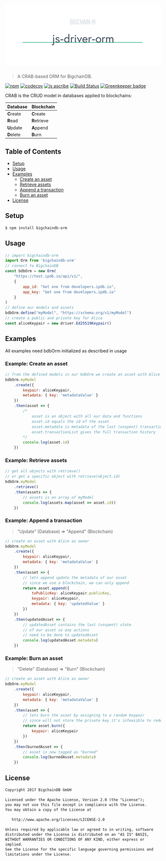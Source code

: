 # [![js-bigchaindb-driver](media/repo-banner@2x.png)](https://www.bigchaindb.com)

> A CRAB-based ORM for BigchainDB.

[![npm](https://img.shields.io/npm/v/bigchaindb-orm.svg)](https://www.npmjs.com/package/bigchaindb-orm)
[![codecov](https://codecov.io/gh/bigchaindb/js-driver-orm/branch/master/graph/badge.svg)](https://codecov.io/gh/bigchaindb/js-driver-orm)
[![js ascribe](https://img.shields.io/badge/js-ascribe-39BA91.svg)](https://github.com/ascribe/javascript)
[![Build Status](https://travis-ci.org/bigchaindb/js-driver-orm.svg?branch=master)](https://travis-ci.org/bigchaindb/js-driver-orm)
[![Greenkeeper badge](https://badges.greenkeeper.io/bigchaindb/js-driver-orm.svg)](https://greenkeeper.io/)

CRAB is the CRUD model in databases applied to blockchains:

| Database   | Blockchain   |
| ---------- | ------------ |
| **C**reate | **C**reate   |
| **R**ead   | **R**etrieve |
| **U**pdate | **A**ppend   |
| **D**elete | **B**urn     |

## Table of Contents

- [Setup](#setup)
- [Usage](#usage)
- [Examples](#examples)
    - [Create an asset](#example-create-an-asset)
    - [Retrieve assets](#example-retrieve-assets)
    - [Append a transaction](#example-append-a-transaction)
    - [Burn an asset](#example-burn-an-asset)
- [License](#license)

## Setup

```bash
$ npm install bigchaindb-orm
```

## Usage

```javascript
// import bigchaindb-orm
import Orm from 'bigchaindb-orm'
// connect to BigchainDB
const bdbOrm = new Orm(
    "https://test.ipdb.io/api/v1/",
    {
        app_id: "Get one from developers.ipdb.io",
        app_key: "Get one from developers.ipdb.io"
    }
)
// define our models and assets
bdbOrm.define("myModel", "https://schema.org/v1/myModel")
// create a public and private key for Alice
const aliceKeypair = new driver.Ed25519Keypair()
```

## Examples

All examples need bdbOrm initialized as described in usage

### Example: Create an asset

```javascript
// from the defined models in our bdbOrm we create an asset with Alice as owner
bdbOrm.myModel
    .create({
        keypair: aliceKeypair,
        metadata: { key: 'metadataValue' }
    })
    .then(asset => {
        /*
            asset is an object with all our data and functions
            asset.id equals the id of the asset
            asset.metadata is metadata of the last (unspent) transaction
            asset.transactionList gives the full transaction history
        */
        console.log(asset.id)
    })
```

### Example: Retrieve assets

```javascript
// get all objects with retrieve()
// or get a specific object with retrieve(object.id)
bdbOrm.myModel
    .retrieve()
    .then(assets => {
        // assets is an array of myModel
        console.log(assets.map(asset => asset.id))
    })
```

### Example: Append a transaction
> "Update" (Database) => "Append" (Blockchain)

```javascript
// create an asset with Alice as owner
bdbOrm.myModel
    .create({
        keypair: aliceKeypair,
        metadata: { key: 'metadataValue' }
    })
    .then(asset => {
        // lets append update the metadata of our asset
        // since we use a blockchain, we can only append
        return asset.append({
            toPublicKey: aliceKeypair.publicKey,
            keypair: aliceKeypair,
            metadata: { key: 'updatedValue' }
        })
    })   
    .then(updatedAsset => {
        // updatedAsset contains the last (unspent) state
        // of our asset so any actions
        // need to be done to updatedAsset
        console.log(updatedAsset.metadata)
    })
```

### Example: Burn an asset
> "Delete" (Database) => "Burn" (Blockchain)

```javascript
// create an asset with Alice as owner
bdbOrm.myModel
    .create({
        keypair: aliceKeypair,
        metadata: { key: 'metadataValue' }
    })
    .then(asset => {
        // lets burn the asset by assigning to a random keypair
        // since will not store the private key it's infeasible to redeem the asset
        return asset.burn({
            keypair: aliceKeypair
        })
    })
    .then(burnedAsset => {
        // asset is now tagged as "burned"
        console.log(burnedAsset.metadata)
    })
```

## License

```
Copyright 2017 BigchainDB GmbH

Licensed under the Apache License, Version 2.0 (the "License");
you may not use this file except in compliance with the License.
You may obtain a copy of the License at

   http://www.apache.org/licenses/LICENSE-2.0

Unless required by applicable law or agreed to in writing, software
distributed under the License is distributed on an "AS IS" BASIS,
WITHOUT WARRANTIES OR CONDITIONS OF ANY KIND, either express or implied.
See the License for the specific language governing permissions and
limitations under the License.
```
